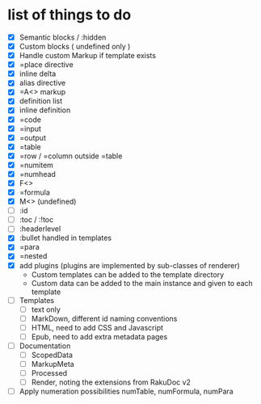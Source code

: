 # list of things to do

- [x] Semantic blocks / :hidden
- [x] Custom blocks ( undefined only )
- [x] Handle custom Markup if template exists
- [x] =place directive
- [x] inline delta
- [x] alias directive
- [x] =A<> markup
- [x] definition list
- [x] inline definition
- [x] =code
- [x] =input
- [x] =output
- [x] =table
- [x] =row / =column outside =table
- [x] =numitem
- [x] =numhead 
- [x] F<>
- [x] =formula
- [x] M<> (undefined)
- [ ] :id
- [ ] :toc / :!toc
- [ ] :headerlevel
- [x] :bullet handled in templates
- [x] =para
- [x] =nested
- [x] add plugins (plugins are implemented by sub-classes of renderer)
  - Custom templates can be added to the template directory
  - Custom data can be added to the main instance and given to each template
- [ ] Templates
  - [ ] text only
  - [ ] MarkDown, different id naming conventions
  - [ ] HTML, need to add CSS and Javascript
  - [ ] Epub, need to add extra metadata pages 
- [ ] Documentation
  - [ ] ScopedData
  - [ ] MarkupMeta
  - [ ] Processed
  - [ ] Render, noting the extensions from RakuDoc v2
- [ ] Apply numeration possibilities numTable, numFormula, numPara
